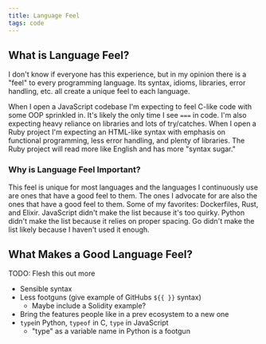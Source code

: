 ```yaml
---
title: Language Feel
tags: code
---
```


## What is Language Feel?

I don't know if everyone has this experience, but in my opinion there is a "feel" to every programming language. Its syntax, idioms, libraries, error handling, etc. all create a unique feel to each language.

When I open a JavaScript codebase I'm expecting to feel C-like code with some OOP sprinkled in. It's likely the only time I see `===` in code. I'm also expecting heavy reliance on libraries and lots of try/catches. When I open a Ruby project I'm expecting an HTML-like syntax with emphasis on functional programming, less error handling, and plenty of libraries. The Ruby project will read more like English and has more "syntax sugar."

### Why is Language Feel Important?

This feel is unique for most languages and the languages I continuously use are ones that have a good feel to them. The ones I advocate for are also the ones that have a good feel to them. Some of my favorites: Dockerfiles, Rust, and Elixir. JavaScript didn't make the list because it's too quirky. Python didn't make the list because it relies on proper spacing. Go didn't make the list likely because I haven't used it enough.

## What Makes a Good Language Feel?

TODO: Flesh this out more

- Sensible syntax
- Less footguns (give example of GitHubs `${{ }}` syntax)
    - Maybe include a Solidity example?
- Bring the features people like in a prev ecosystem to a new one
- `type`in Python, `typeof` in C, `type` in JavaScript
    - "type" as a variable name in Python is a footgun